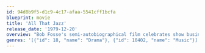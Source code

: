 ```yaml
---
id: 94d8b9f5-d1c9-4c17-afaa-5541cff1bcfa
blueprint: movie
title: 'All That Jazz'
release_date: '1979-12-20'
overview: "Bob Fosse's semi-autobiographical film celebrates show business stripped of glitz or giddy illusions. Joe Gideon (Roy Scheider) is at the top of the heap, one of the most successful directors and choreographers in musical theatre. But he can feel his world slowly collapsing around him--his obsession with work has almost destroyed his personal life, and only his bottles of pills keep him going."
genres: '[{"id": 18, "name": "Drama"}, {"id": 10402, "name": "Music"}]'
---
```

